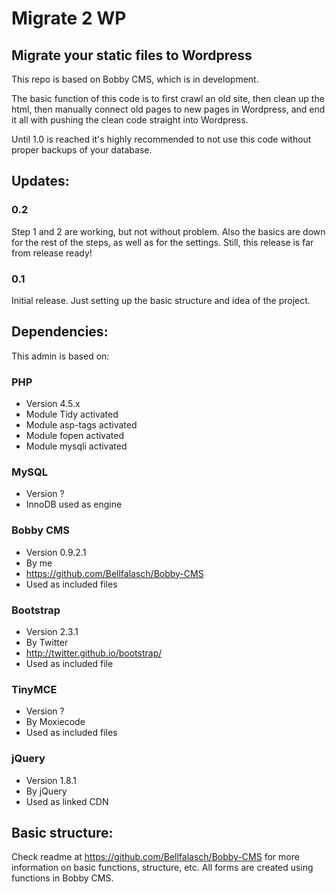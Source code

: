 Migrate 2 WP
================

Migrate your static files to Wordpress
------------------

This repo is based on Bobby CMS, which is in development.

The basic function of this code is to first crawl an old site, then clean up the html, then manually connect old pages to new pages in Wordpress, and end it all with pushing the clean code straight into Wordpress.

Until 1.0 is reached it's highly recommended to not use this code without proper backups of your database.


Updates:
----------------

### 0.2
Step 1 and 2 are working, but not without problem. Also the basics are down for the rest of the steps, as well as for the settings. Still, this release is far from release ready!

### 0.1
Initial release. Just setting up the basic structure and idea of the project.


Dependencies:
----------------

This admin is based on: 

### PHP
* Version 4.5.x
* Module Tidy activated
* Module asp-tags activated
* Module fopen activated
* Module mysqli activated

### MySQL
* Version ?
* InnoDB used as engine

### Bobby CMS
* Version 0.9.2.1
* By me
* https://github.com/Bellfalasch/Bobby-CMS
* Used as included files

### Bootstrap
* Version 2.3.1
* By Twitter
* http://twitter.github.io/bootstrap/
* Used as included file

### TinyMCE
* Version ?
* By Moxiecode
* Used as included files

### jQuery
* Version 1.8.1
* By jQuery
* Used as linked CDN


Basic structure:
----------------

Check readme at https://github.com/Bellfalasch/Bobby-CMS for more information on basic functions, structure, etc. All forms are created using functions in Bobby CMS.